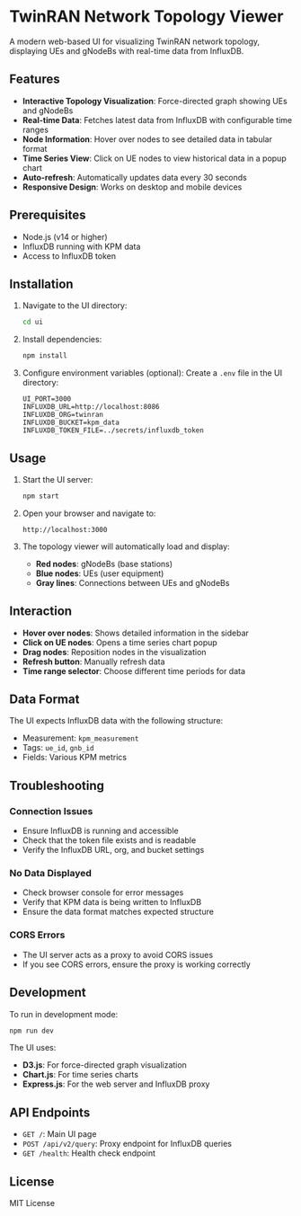 # TwinRAN Network Topology Viewer

A modern web-based UI for visualizing TwinRAN network topology, displaying UEs and gNodeBs with real-time data from InfluxDB.

## Features

- **Interactive Topology Visualization**: Force-directed graph showing UEs and gNodeBs
- **Real-time Data**: Fetches latest data from InfluxDB with configurable time ranges
- **Node Information**: Hover over nodes to see detailed data in tabular format
- **Time Series View**: Click on UE nodes to view historical data in a popup chart
- **Auto-refresh**: Automatically updates data every 30 seconds
- **Responsive Design**: Works on desktop and mobile devices

## Prerequisites

- Node.js (v14 or higher)
- InfluxDB running with KPM data
- Access to InfluxDB token

## Installation

1. Navigate to the UI directory:
   ```bash
   cd ui
   ```

2. Install dependencies:
   ```bash
   npm install
   ```

3. Configure environment variables (optional):
   Create a `.env` file in the UI directory:
   ```env
   UI_PORT=3000
   INFLUXDB_URL=http://localhost:8086
   INFLUXDB_ORG=twinran
   INFLUXDB_BUCKET=kpm_data
   INFLUXDB_TOKEN_FILE=../secrets/influxdb_token
   ```

## Usage

1. Start the UI server:
   ```bash
   npm start
   ```

2. Open your browser and navigate to:
   ```
   http://localhost:3000
   ```

3. The topology viewer will automatically load and display:
   - **Red nodes**: gNodeBs (base stations)
   - **Blue nodes**: UEs (user equipment)
   - **Gray lines**: Connections between UEs and gNodeBs

## Interaction

- **Hover over nodes**: Shows detailed information in the sidebar
- **Click on UE nodes**: Opens a time series chart popup
- **Drag nodes**: Reposition nodes in the visualization
- **Refresh button**: Manually refresh data
- **Time range selector**: Choose different time periods for data

## Data Format

The UI expects InfluxDB data with the following structure:
- Measurement: `kpm_measurement`
- Tags: `ue_id`, `gnb_id`
- Fields: Various KPM metrics

## Troubleshooting

### Connection Issues
- Ensure InfluxDB is running and accessible
- Check that the token file exists and is readable
- Verify the InfluxDB URL, org, and bucket settings

### No Data Displayed
- Check browser console for error messages
- Verify that KPM data is being written to InfluxDB
- Ensure the data format matches expected structure

### CORS Errors
- The UI server acts as a proxy to avoid CORS issues
- If you see CORS errors, ensure the proxy is working correctly

## Development

To run in development mode:
```bash
npm run dev
```

The UI uses:
- **D3.js**: For force-directed graph visualization
- **Chart.js**: For time series charts
- **Express.js**: For the web server and InfluxDB proxy

## API Endpoints

- `GET /`: Main UI page
- `POST /api/v2/query`: Proxy endpoint for InfluxDB queries
- `GET /health`: Health check endpoint

## License

MIT License 